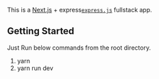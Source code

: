 This is a [Next.js](https://nextjs.org/) + express[`express.js`](https://expressjs.com/) fullstack app.

## Getting Started

Just Run below commands from the root directory.
1. yarn
2. yarn run dev
